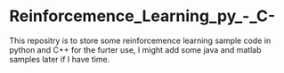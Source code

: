 Reinforcemence_Learning_py_-_C-
===============================

This repositry is to store some reinforcemence learning sample code in python and C++ for the furter use, I might add some java and matlab samples later if I have time.
